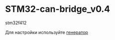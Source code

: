 # STM32-can-bridge_v0.4
stm32f412
 
Для настройки используйте [генератор](https://kolabse.github.io/STM32-can-bridge/)

